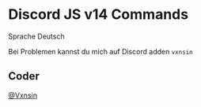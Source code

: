 
# Discord JS v14 Commands

Sprache Deutsch

Bei Problemen kannst du mich auf Discord adden `vxnsin`
## Coder

 [@Vxnsin](https://www.github.com/vxnsin)

